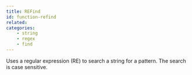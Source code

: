 ```yaml
---
title: REFind
id: function-refind
related:
categories:
    - string
    - regex
    - find
---
```


Uses a regular expression (RE) to search a string for a pattern. The search is case sensitive.